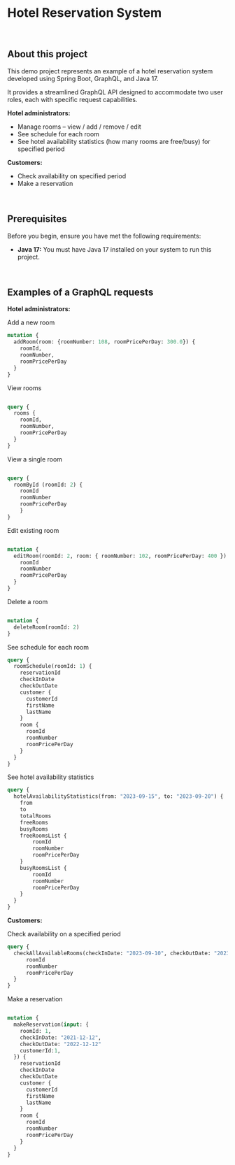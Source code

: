 # **Hotel Reservation System**
<br/>

## About this project

This demo project represents an example of a hotel reservation system developed using Spring Boot, GraphQL, and Java 17.

It provides a streamlined GraphQL API designed to accommodate two user roles, each with specific request capabilities.

**Hotel administrators:**
- Manage rooms – view / add / remove / edit
- See schedule for each room
- See hotel availability statistics (how many rooms are free/busy) for specified period

**Customers:**
- Check availability on specified period
- Make a reservation
<br/>

## Prerequisites

Before you begin, ensure you have met the following requirements:

- **Java 17:** You must have Java 17 installed on your system to run this project.
<br/>

## Examples of a GraphQL requests

**Hotel administrators:**

Add a new room
```graphql
mutation {
  addRoom(room: {roomNumber: 108, roomPricePerDay: 300.0}) {
    roomId,
    roomNumber,
    roomPricePerDay
  }
}
```

View rooms

```graphql

query {
  rooms {
    roomId,
    roomNumber,
    roomPricePerDay
  }
}
```

View a single room

```graphql

query {
  roomById (roomId: 2) {
    roomId
    roomNumber
    roomPricePerDay
    }
}
```

Edit existing room

```graphql

mutation {
  editRoom(roomId: 2, room: { roomNumber: 102, roomPricePerDay: 400 }) {
    roomId
    roomNumber
    roomPricePerDay
  }
}
```

Delete a room

```graphql

mutation {
  deleteRoom(roomId: 2)
}
```

See schedule for each room

```graphql
query {
  roomSchedule(roomId: 1) {
    reservationId
    checkInDate
    checkOutDate
    customer {
      customerId
      firstName
      lastName
    }
    room {
      roomId
      roomNumber
      roomPricePerDay
    }
  }
}
```

See hotel availability statistics

```graphql
query {
  hotelAvailabilityStatistics(from: "2023-09-15", to: "2023-09-20") {
    from
    to
    totalRooms
    freeRooms
    busyRooms
    freeRoomsList {
        roomId
        roomNumber
        roomPricePerDay
    }
    busyRoomsList {
        roomId
        roomNumber
        roomPricePerDay
    }
  }
}
```

**Customers:**

Check availability on a specified period

```graphql
query {
  checkAllAvailableRooms(checkInDate: "2023-09-10", checkOutDate: "2023-09-17") {
      roomId
      roomNumber
      roomPricePerDay
  }
}
```

Make a reservation

```graphql

mutation {
  makeReservation(input: {
    roomId: 1,
    checkInDate: "2021-12-12",
    checkOutDate: "2022-12-12"
    customerId:1,
  }) {
    reservationId
    checkInDate
    checkOutDate
    customer {
      customerId
      firstName
      lastName
    }
    room {
      roomId
      roomNumber
      roomPricePerDay
    }
  }
}
```




